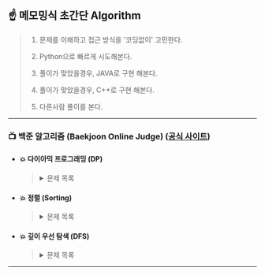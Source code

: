 ## :point_up: 메모밍식 초간단 Algorithm
>
> 1. 문제를 이해하고 접근 방식을 '코딩없이' 고민한다.
>
> 2. Python으로 빠르게 시도해본다.
>
> 3. 풀이가 맞았을경우, JAVA로 구현 해본다.
>
> 4. 풀이가 맞았을경우, C++로 구현 해본다.
>
> 5. 다른사람 풀이를 본다.

---------------------------------------------------------------------------------------

### :tv: 백준 알고리즘 (Baekjoon Online Judge) ([공식 사이트](https://www.acmicpc.net/))
- #### :boom: 다이아믹 프로그래밍 (DP)
  > 
  >
  > <details>
  > <summary>문제 목록</summary><br>
  > 문제번호 &nbsp;&nbsp;| &nbsp;&nbsp;Python&nbsp;&nbsp; | &nbsp;&nbsp;JAVA&nbsp;&nbsp;  | &nbsp;&nbsp;C++
  
  > </details>
 
 
- #### :boom: 정렬 (Sorting)
  > 
  >
  > <details>
  > <summary>문제 목록</summary><br>
  > 문제번호 &nbsp;&nbsp;| &nbsp;&nbsp;Python&nbsp;&nbsp; | &nbsp;&nbsp;JAVA&nbsp;&nbsp;  | &nbsp;&nbsp;C++
  
  > </details>


- #### :boom: 깊이 우선 탐색 (DFS)
  >
  ><details>
  ><summary>문제 목록</summary><br>
  ><table>
  ><thead>
  ><tr>
  ><th align="center">문제번호</th>
  ><th align="center">Python</th>
  ><th align="center">JAVA</th>
  ><th align="center">C++</th>
  ></tr>
  ></thead>
  ><tbody>
  ><tr>
  ><td align="center">11724</td>
  ><td align="center"></td>
  ><td align="center"></td>
  ><td align="center"><a href="Backjoon/11724/bj_11724.cpp">Code</a></td>
  ></tr>
  ></tbody>
  ></table>
  ></details>
  
---------------------------------------------------------------------------------------
 

